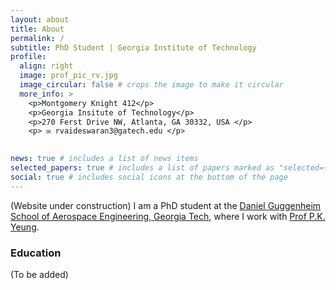 ```yaml
---
layout: about
title: About
permalink: /
subtitle: PhD Student | Georgia Institute of Technology
profile:
  align: right
  image: prof_pic_rv.jpg
  image_circular: false # crops the image to make it circular
  more_info: >
    <p>Montgomery Knight 412</p>
    <p>Georgia Insitute of Technology</p>
    <p>270 Ferst Drive NW, Atlanta, GA 30332, USA </p>
    <p> ✉️ rvaideswaran3@gatech.edu </p>
   

news: true # includes a list of news items
selected_papers: true # includes a list of papers marked as "selected={true}"
social: true # includes social icons at the bottom of the page
---
```


(Website under construction) I am a PhD student at the [Daniel Guggenheim School of Aerospace Engineering, Georgia Tech](https://ae.gatech.edu/), where I work with [Prof P.K. Yeung](https://ae.gatech.edu/directory/person/pui-kuen-yeung). 


<h3>Education</h3>
(To be added)
